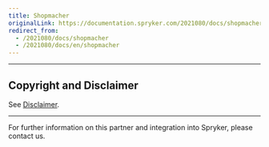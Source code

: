 ```yaml
---
title: Shopmacher
originalLink: https://documentation.spryker.com/2021080/docs/shopmacher
redirect_from:
  - /2021080/docs/shopmacher
  - /2021080/docs/en/shopmacher
---
```


---

## Copyright and Disclaimer

See [Disclaimer](https://github.com/spryker/spryker-documentation).

---
For further information on this partner and integration into Spryker, please contact us.

<div class="hubspot-form js-hubspot-form" data-portal-id="2770802" data-form-id="163e11fb-e833-4638-86ae-a2ca4b929a41" id="hubspot-1"></div>

